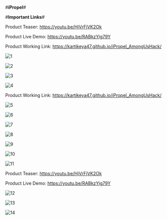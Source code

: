#**iPropel**#

#**Important Links**#

Product Teaser: https://youtu.be/HjVrFjVK2Ok

Product Live Demo: https://youtu.be/RABkzYig79Y

Product Working Link: https://kartikeya47.github.io/iPropel_AmongUsHack/





![1](https://user-images.githubusercontent.com/77988385/109418707-dd303200-79ef-11eb-97a1-5daed7fa59fe.jpg)








![2](https://user-images.githubusercontent.com/77988385/109418720-e3bea980-79ef-11eb-97c6-2139253a6395.jpg)








![3](https://user-images.githubusercontent.com/77988385/109418726-e6b99a00-79ef-11eb-9717-54a9650aeda2.jpg)








![4](https://user-images.githubusercontent.com/77988385/109418735-e91bf400-79ef-11eb-9a01-08e4dfd120f2.jpg)

Product Working Link: https://kartikeya47.github.io/iPropel_AmongUsHack/








![5](https://user-images.githubusercontent.com/77988385/109418740-eae5b780-79ef-11eb-92d2-879153af7a04.jpg)









![6](https://user-images.githubusercontent.com/77988385/109418743-ed481180-79ef-11eb-9bc1-34ee17d53a7d.jpg)









![7](https://user-images.githubusercontent.com/77988385/109418745-efaa6b80-79ef-11eb-8d75-fa09e0835316.jpg)








![8](https://user-images.githubusercontent.com/77988385/109418746-f20cc580-79ef-11eb-94a9-3de6afa32357.jpg)








![9](https://user-images.githubusercontent.com/77988385/109418753-f6d17980-79ef-11eb-9368-7f9fac615fd9.jpg)









![10](https://user-images.githubusercontent.com/77988385/109418759-fafd9700-79ef-11eb-9fbb-8e3c6a315cad.jpg)









![11](https://user-images.githubusercontent.com/77988385/109418762-fcc75a80-79ef-11eb-9c68-7f0f151cc343.jpg)

Product Teaser: https://youtu.be/HjVrFjVK2Ok

Product Live Demo: https://youtu.be/RABkzYig79Y









![12](https://user-images.githubusercontent.com/77988385/109418765-ff29b480-79ef-11eb-9d09-e88ad947d828.jpg)







![13](https://user-images.githubusercontent.com/77988385/109418767-0224a500-79f0-11eb-9d85-ab22d6b838f9.jpg)









![14](https://user-images.githubusercontent.com/77988385/109418768-0486ff00-79f0-11eb-9f09-e9ff1535c8d0.jpg)
